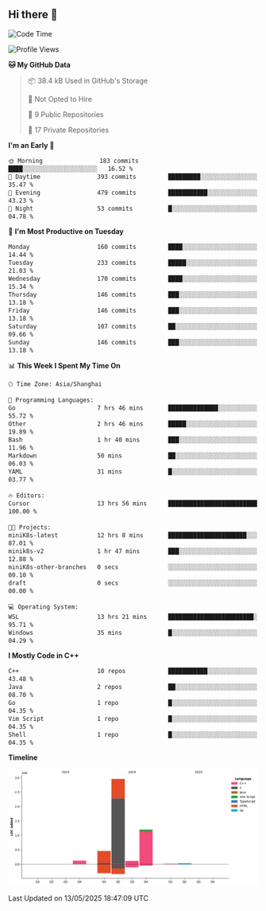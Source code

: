 ## Hi there 👋

<!--  ![Top Langs](https://github-readme-stats.vercel.app/api/top-langs/?username=ScottZhang812) -->

<!--START_SECTION:waka-->
![Code Time](http://img.shields.io/badge/Code%20Time-13%20hrs%2056%20mins-blue)

![Profile Views](http://img.shields.io/badge/Profile%20Views-42-blue)

**🐱 My GitHub Data** 

> 📦 38.4 kB Used in GitHub's Storage 
 > 
> 🚫 Not Opted to Hire
 > 
> 📜 9 Public Repositories 
 > 
> 🔑 17 Private Repositories 
 > 
**I'm an Early 🐤** 

```text
🌞 Morning                183 commits         ████░░░░░░░░░░░░░░░░░░░░░   16.52 % 
🌆 Daytime                393 commits         █████████░░░░░░░░░░░░░░░░   35.47 % 
🌃 Evening                479 commits         ███████████░░░░░░░░░░░░░░   43.23 % 
🌙 Night                  53 commits          █░░░░░░░░░░░░░░░░░░░░░░░░   04.78 % 
```
📅 **I'm Most Productive on Tuesday** 

```text
Monday                   160 commits         ████░░░░░░░░░░░░░░░░░░░░░   14.44 % 
Tuesday                  233 commits         █████░░░░░░░░░░░░░░░░░░░░   21.03 % 
Wednesday                170 commits         ████░░░░░░░░░░░░░░░░░░░░░   15.34 % 
Thursday                 146 commits         ███░░░░░░░░░░░░░░░░░░░░░░   13.18 % 
Friday                   146 commits         ███░░░░░░░░░░░░░░░░░░░░░░   13.18 % 
Saturday                 107 commits         ██░░░░░░░░░░░░░░░░░░░░░░░   09.66 % 
Sunday                   146 commits         ███░░░░░░░░░░░░░░░░░░░░░░   13.18 % 
```


📊 **This Week I Spent My Time On** 

```text
🕑︎ Time Zone: Asia/Shanghai

💬 Programming Languages: 
Go                       7 hrs 46 mins       ██████████████░░░░░░░░░░░   55.72 % 
Other                    2 hrs 46 mins       █████░░░░░░░░░░░░░░░░░░░░   19.89 % 
Bash                     1 hr 40 mins        ███░░░░░░░░░░░░░░░░░░░░░░   11.96 % 
Markdown                 50 mins             ██░░░░░░░░░░░░░░░░░░░░░░░   06.03 % 
YAML                     31 mins             █░░░░░░░░░░░░░░░░░░░░░░░░   03.77 % 

🔥 Editors: 
Cursor                   13 hrs 56 mins      █████████████████████████   100.00 % 

🐱‍💻 Projects: 
miniK8s-latest           12 hrs 8 mins       ██████████████████████░░░   87.01 % 
minik8s-v2               1 hr 47 mins        ███░░░░░░░░░░░░░░░░░░░░░░   12.88 % 
miniK8s-other-branches   0 secs              ░░░░░░░░░░░░░░░░░░░░░░░░░   00.10 % 
draft                    0 secs              ░░░░░░░░░░░░░░░░░░░░░░░░░   00.00 % 

💻 Operating System: 
WSL                      13 hrs 21 mins      ████████████████████████░   95.71 % 
Windows                  35 mins             █░░░░░░░░░░░░░░░░░░░░░░░░   04.29 % 
```

**I Mostly Code in C++** 

```text
C++                      10 repos            ███████████░░░░░░░░░░░░░░   43.48 % 
Java                     2 repos             ██░░░░░░░░░░░░░░░░░░░░░░░   08.70 % 
Go                       1 repo              █░░░░░░░░░░░░░░░░░░░░░░░░   04.35 % 
Vim Script               1 repo              █░░░░░░░░░░░░░░░░░░░░░░░░   04.35 % 
Shell                    1 repo              █░░░░░░░░░░░░░░░░░░░░░░░░   04.35 % 
```



**Timeline**

![Lines of Code chart](https://raw.githubusercontent.com/ScottZhang812/ScottZhang812/main/assets/bar_graph.png)


 Last Updated on 13/05/2025 18:47:09 UTC
<!--END_SECTION:waka-->


<!--
**ScottZhang812/ScottZhang812** is a ✨ _special_ ✨ repository because its `README.md` (this file) appears on your GitHub profile.

Here are some ideas to get you started:

- 🔭 I’m currently working on ...
- 🌱 I’m currently learning ...
- 👯 I’m looking to collaborate on ...
- 🤔 I’m looking for help with ...
- 💬 Ask me about ...
- 📫 How to reach me: ...
- 😄 Pronouns: ...
- ⚡ Fun fact: ...
-->
